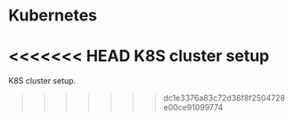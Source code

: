 # Kubernetes

<<<<<<< HEAD
K8S cluster setup
=======
K8S  cluster setup.
>>>>>>> dc1e3376a83c72d36f8f2504728e00ce91099774
